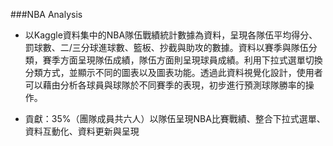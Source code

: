 ###NBA Analysis

 - 以Kaggle資料集中的NBA隊伍戰績統計數據為資料，呈現各隊伍平均得分、罰球數、二/三分球進球數、籃板、抄截與助攻的數據。資料以賽季與隊伍分類，賽季方面呈現隊伍成績，隊伍方面則呈現球員成績。利用下拉式選單切換分類方式，並顯示不同的圖表以及圖表功能。透過此資料視覺化設計，使用者可以藉由分析各球員與球隊於不同賽季的表現，初步進行預測球隊勝率的操作。

 - 貢獻：35%（團隊成員共六人）以隊伍呈現NBA比賽戰績、整合下拉式選單、資料互動化、資料更新與呈現
